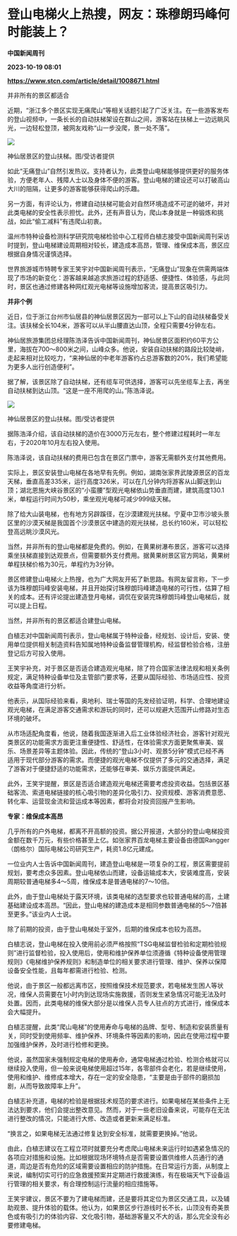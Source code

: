 # 登山电梯火上热搜，网友：珠穆朗玛峰何时能装上？
**中国新闻周刊**

**2023-10-19 08:01**

**https://www.stcn.com/article/detail/1008671.html**

并非所有的景区都适合

近期，“浙江多个景区实现无痛爬山”等相关话题引起了广泛关注。在一些游客发布的登山视频中，一条长长的自动扶梯架设在群山之间，游客站在扶梯上一边远眺风光，一边轻松登顶，被网友戏称“山一步没爬，景一处不落”。

![](https://stcn-main.oss-cn-shenzhen.aliyuncs.com/upload/wechat/20231019/20231019143053_6530cd1d2b824.png)

神仙居景区的登山扶梯。图/受访者提供

如此“无痛登山”自然引发热议。支持者认为，此类登山电梯能够提供更好的服务体验，方便老年人、残障人士以及身体不便的游客。登山电梯的建设还可以打破高山大川的阻隔，让更多的游客能够获得爬山的乐趣。

另一方面，有评论认为，修建自动扶梯可能会对自然环境造成不可逆的破坏，并对此类电梯的安全性表示担忧。此外，还有声音认为，爬山本身就是一种锻炼和挑战，如此“偷工减料”有违爬山初衷。

温州市特种设备检测科学研究院电梯检验中心工程师白植志接受中国新闻周刊采访时提到，登山电梯建设周期相对较长，建造成本高昂，管理、维保成本高，景区应根据自身情况谨慎选择。

世界旅游城市特聘专家王笑宇对中国新闻周刊表示，“无痛登山”现象在供需两端体现了市场的新变化：游客越来越追求旅游过程的舒适感、便捷性、体验感，与此同时，景区也通过修建各种网红观光电梯等设施增加客流，提高景区吸引力。

**并非个例**

近日，位于浙江台州市仙居县的神仙居景区因为一部可以上下山的自动扶梯备受关注。该扶梯全长104米，游客可以从半山腰直达山顶，全程只需要4分钟左右。

神仙居旅游集团总经理陈浩泽告诉中国新闻周刊，神仙居景区面积约60平方公里，海拔在700～800米之间，山峰众多。他说，安装自动扶梯的路段比较陡峭，走起来相对比较吃力，“来神仙居的中老年游客约占总游客数的20%，我们希望能为更多人出行创造便利”。

据了解，该景区除了自动扶梯，还有缆车可供选择，游客可以先坐缆车上去，再坐自动扶梯到达山顶。“这是一座不用爬的山。”陈浩泽说。

![](https://stcn-main.oss-cn-shenzhen.aliyuncs.com/upload/wechat/20231019/20231019143053_6530cd1d5ae0e.png)

神仙居景区的登山扶梯。图/受访者提供

据陈浩泽介绍，该自动扶梯的造价在3000万元左右，整个修建过程耗时一年左右，于2020年10月左右投入使用。

陈浩泽说，该自动扶梯的费用已包含在景区门票中，游客无需额外支付其他费用。

实际上，景区安装登山电梯在各地早有先例。例如，湖南张家界武陵源景区的百龙天梯，垂直高差335米，运行高度326米，可以在几分钟内将游客从山脚送到山顶；湖北恩施大峡谷景区的“小蛮腰”型观光电梯依山势垂直而建，建筑高度130.1米，单程运行时间为50秒，乘坐观光电梯可减少999级天梯。

除了给大山装电梯，也有地方另辟蹊径，在沙漠建观光扶梯。宁夏中卫市沙坡头景区里的沙漠天梯是我国首个沙漠景区中建造的观光扶梯，总长约160米，可以轻松登高远眺沙漠风光。

当然，并非所有的登山电梯都是免费的。例如，在黄果树瀑布景区，游客可以选择乘坐扶梯直接到达观景点，但需要额外支付费用。据黄果树景区官方网站，黄果树单程扶梯价格为30元，单程约为3分钟。

景区修建登山电梯火上热搜，也为广大网友开拓了新思路。有网友留言称，下一步该为珠穆朗玛峰安装电梯，并且开始探讨珠穆朗玛峰建造电梯的可行性，估算了相关的成本。还有评论提出建造登月电梯，调侃在安装完珠穆朗玛峰登山电梯后，就可以提上日程。

当然，并非所有的景区都适合建登山电梯。

白植志对中国新闻周刊表示，登山电梯属于特种设备，经规划、设计后，安装、使用单位提供相关制造资料告知属地特种设备监督管理机构，经监督检验合格，注册登记后方可投入使用。

王笑宇补充，对于景区是否适合建造观光电梯，除了符合国家法律法规和相关条例规定，满足特种设备单位及主管部门要求等，还要从国际经验、市场适应性、投资收益等角度进行分析。

他表示，从国际经验来看，奥地利、瑞士等国的先发经验证明，科学、合理地建设观光电梯，在满足游客交通需求和游玩的同时，还可以规避大范围开山修路对生态环境的破坏。

从市场适配角度看，他说，随着我国逐渐进入后工业体验经济社会，游客针对观光类景区的功能需求方面更注重便捷性、舒适性，在体验需求方面更聚焦审美、娱乐、场景差异等主题体验。因此，传统的“登山3小时、观景5分钟”模式已经不再适用于现代部分游客的需求。而便捷的观光电梯不仅提供了多元的交通选择，满足了游客对于便捷舒适的功能需求，还能够在审美、娱乐方面提供满足。

此外，王笑宇提醒，景区是否适合建造观光电梯还需要考虑投资收益。包括景区基础客流、索道电梯链接的核心吸引物的差异化吸引力、投资规模、游客消费意愿、转化率、运营现金流和营运成本等因素，都将会对投资回报产生影响。

**专家：维保成本高昂**

几乎所有的户外电梯，都离不开高额的投资。据公开报道，大部分的登山电梯投资金额在数千万元，有些价格甚至上亿。如张家界百龙电梯主要设备由德国Rangger（朗格尔）国际电梯公司研究生产，耗资1.8亿元建成。

一位业内人士告诉中国新闻周刊，建造登山电梯是一项复杂的工程，景区需要提前规划，要考虑众多因素。登山电梯依山而建，设备运输成本大，安装难度高，安装周期较普通电梯多4～5周，维保成本是普通电梯的7～10倍。

此外，由于登山电梯处于露天环境，该类电梯的选型要求也较普通电梯的高，土建基础建设成本高昂。“因此，登山电梯的建造成本是相同参数普通电梯的5～7倍甚至更多。”该业内人士说。

除了前期的投资，由于登山电梯处于室外，后期的维保成本也较为高昂。

白植志说，登山电梯在投入使用前必须严格按照“TSG电梯监督检验和定期检验规则”进行监督检验，投入使用后，使用和维护保养单位须遵循《特种设备使用管理规则》《电梯维护保养规则》和制造单位的相关要求进行管理、维护、保养以保障设备安全性能，且每年都需进行检验、检测。

他说，由于景区一般都远离市区，按照维保技术规范要求，若电梯发生困人等状况，维保人员需要在1小时内到达现场实施救援，否则发生紧急情况可能无法及时处置。因而，此类电梯的维保大部分是以维保人员专人驻点的方式进行，维保成本会大幅提升。

白植志提醒，此类“爬山电梯”的使用寿命与电梯的品牌、型号、制造和安装质量有关，同时受到使用频率、维护保养、环境条件等因素的影响，因此在使用过程中要加强维护保养，及时进行检修和更换。

他说，虽然国家未强制规定电梯的使用寿命，通常电梯通过检验、检测合格就可以继续投入使用，但一般来说电梯使用超过15年，各零部件会老化，若是继续使用，使用和维护、维修成本增大，存在一定的安全隐患，“主要是由于部件的磨损加剧，从而导致故障率上升”。

白植志补充道，电梯的检验是根据技术规范的要求进行。如果电梯在某些条件上无法达到要求，他们会提出整改意见。然而，对于一些老旧设备来说，可能存在无法进行整改的情况，只能进行大修、改造或者更新来满足标准。

“换言之，如果电梯无法通过修复达到安全标准，就需要更换掉。”他说。

由此，白植志建议在工程立项时就要充分考虑爬山电梯未来运行时如遇紧急情况的各项应对措施和设施。比如根据现场环境特点是否需要设置供维修人员通行的通道，周边是否有危险的区域需要设置相应的防护措施。在日常运行方面，从制度上来说，编制切实可行的应急救援预案并定期进行救援演练，有在极端天气下设备运行管理的相关要求，有合理控制运行流量的相应措施等。

王笑宇建议，景区不要为了建电梯而建，还是要将其定位为景区交通工具，以及辅助观景、提升体验的载体。他认为，如果景区步行游线时长不长，山顶没有奇美景色或有吸引力的体验内容、文化吸引物，基础游客量又不大的话，那么完全没有必要修建电梯。